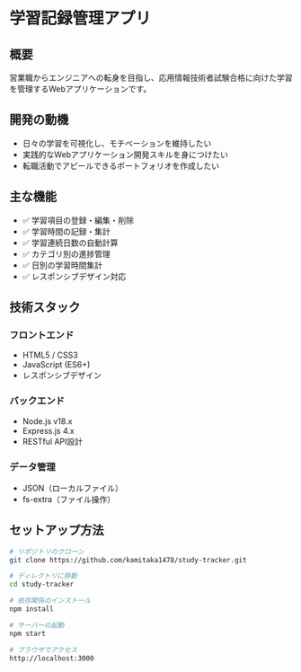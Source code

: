 # 学習記録管理アプリ

## 概要
営業職からエンジニアへの転身を目指し、応用情報技術者試験合格に向けた学習を管理するWebアプリケーションです。

## 開発の動機
- 日々の学習を可視化し、モチベーションを維持したい
- 実践的なWebアプリケーション開発スキルを身につけたい
- 転職活動でアピールできるポートフォリオを作成したい

## 主な機能
- ✅ 学習項目の登録・編集・削除
- ✅ 学習時間の記録・集計
- ✅ 学習連続日数の自動計算
- ✅ カテゴリ別の進捗管理
- ✅ 日別の学習時間集計
- ✅ レスポンシブデザイン対応

## 技術スタック
### フロントエンド
- HTML5 / CSS3
- JavaScript (ES6+)
- レスポンシブデザイン

### バックエンド
- Node.js v18.x
- Express.js 4.x
- RESTful API設計

### データ管理
- JSON（ローカルファイル）
- fs-extra（ファイル操作）

## セットアップ方法
```bash
# リポジトリのクローン
git clone https://github.com/kamitaka1478/study-tracker.git

# ディレクトリに移動
cd study-tracker

# 依存関係のインストール
npm install

# サーバーの起動
npm start

# ブラウザでアクセス
http://localhost:3000
